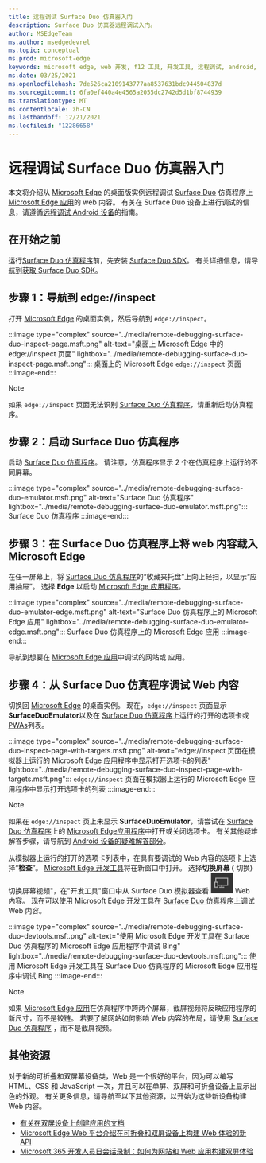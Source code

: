 ```yaml
---
title: 远程调试 Surface Duo 仿真器入门
description: Surface Duo 仿真器远程调试入门。
author: MSEdgeTeam
ms.author: msedgedevrel
ms.topic: conceptual
ms.prod: microsoft-edge
keywords: microsoft edge, web 开发, f12 工具, 开发工具, 远程调试, android, surface duo
ms.date: 03/25/2021
ms.openlocfilehash: 7de526ca2109143777aa8537631bdc944504837d
ms.sourcegitcommit: 6fa0ef440a4e4565a2055dc2742d5d1bf8744939
ms.translationtype: MT
ms.contentlocale: zh-CN
ms.lasthandoff: 12/21/2021
ms.locfileid: "12286658"
---
```

# <a name="get-started-with-remote-debugging-surface-duo-emulators"></a>远程调试 Surface Duo 仿真器入门

本文将介绍从 [Microsoft Edge](https://www.microsoft.com/edge) 的桌面版实例远程调试 [Surface Duo](https://www.microsoft.com/surface/devices/surface-duo) 仿真程序上 [Microsoft Edge 应用](https://play.google.com/store/apps/details?id=com.microsoft.emmx)的 web 内容。  有关在 Surface Duo 设备上进行调试的信息，请遵循[远程调试 Android 设备](./index.md)的指南。


<!-- ====================================================================== -->
## <a name="before-you-begin"></a>在开始之前

运行[Surface Duo 仿真程序](/dual-screen/android/use-emulator)前，先安装 [Surface Duo SDK](https://www.microsoft.com/download/details.aspx?id=100847)。  有关详细信息，请导航到[获取 Surface Duo SDK](/dual-screen/android/get-duo-sdk)。


<!-- ====================================================================== -->
## <a name="step-1-navigate-to-edgeinspect"></a>步骤 1：导航到 edge://inspect

打开 [Microsoft Edge](https://www.microsoft.com/edge) 的桌面实例，然后导航到 `edge://inspect`。

:::image type="complex" source="../media/remote-debugging-surface-duo-inspect-page.msft.png" alt-text="桌面上 Microsoft Edge 中的 edge://inspect 页面" lightbox="../media/remote-debugging-surface-duo-inspect-page.msft.png":::
   桌面上的 Microsoft Edge `edge://inspect` 页面
:::image-end:::

> [!NOTE]
> 如果 `edge://inspect` 页面无法识别 [Surface Duo 仿真程序](/dual-screen/android/use-emulator)，请重新启动仿真程序。


<!-- ====================================================================== -->
## <a name="step-2-launch-the-surface-duo-emulator"></a>步骤 2：启动 Surface Duo 仿真程序

启动 [Surface Duo 仿真程序](/dual-screen/android/use-emulator)。  请注意，仿真程序显示 2 个在仿真程序上运行的不同屏幕。

:::image type="complex" source="../media/remote-debugging-surface-duo-emulator.msft.png" alt-text="Surface Duo 仿真程序" lightbox="../media/remote-debugging-surface-duo-emulator.msft.png":::
   Surface Duo 仿真程序
:::image-end:::


<!-- ====================================================================== -->
## <a name="step-3-load-your-web-content-in-microsoft-edge-on-the-surface-duo-emulator"></a>步骤 3：在 Surface Duo 仿真程序上将 web 内容载入 Microsoft Edge 

在任一屏幕上，将 [Surface Duo 仿真程序](/dual-screen/android/use-emulator)的“收藏夹托盘”上向上轻扫，以显示“应用抽屉”。  选择 **Edge** 以启动 [Microsoft Edge 应用程序](https://play.google.com/store/apps/details?id=com.microsoft.emmx)。

:::image type="complex" source="../media/remote-debugging-surface-duo-emulator-edge.msft.png" alt-text="Surface Duo 仿真程序上的 Microsoft Edge 应用" lightbox="../media/remote-debugging-surface-duo-emulator-edge.msft.png":::
   Surface Duo 仿真程序上的 Microsoft Edge 应用
:::image-end:::

导航到想要在 [Microsoft Edge 应用](https://play.google.com/store/apps/details?id=com.microsoft.emmx)中调试的网站或 应用。


<!-- ====================================================================== -->
## <a name="step-4-debug-your-web-content-from-the-surface-duo-emulator"></a>步骤 4：从 Surface Duo 仿真程序调试 Web 内容

切换回 [Microsoft Edge](https://www.microsoft.com/edge) 的桌面实例。  现在，`edge://inspect` 页面显示 **SurfaceDuoEmulator**以及在 [Surface Duo 仿真程序](/dual-screen/android/use-emulator)上运行的打开的选项卡或 [PWAs](../../progressive-web-apps-chromium/index.md)列表。

:::image type="complex" source="../media/remote-debugging-surface-duo-inspect-page-with-targets.msft.png" alt-text="edge://inspect 页面在模拟器上运行的 Microsoft Edge 应用程序中显示打开选项卡的列表" lightbox="../media/remote-debugging-surface-duo-inspect-page-with-targets.msft.png":::
   `edge://inspect` 页面在模拟器上运行的 Microsoft Edge 应用程序中显示打开选项卡的列表
:::image-end:::

> [!NOTE]
> 如果在 `edge://inspect` 页上未显示 **SurfaceDuoEmulator**，请尝试在 [Surface Duo 仿真程序](/dual-screen/android/use-emulator)上的 [Microsoft Edge应用程序](https://play.google.com/store/apps/details?id=com.microsoft.emmx)中打开或关闭选项卡。  有关其他疑难解答步骤，请导航到 [Android 设备的疑难解答部分](./index.md#troubleshooting-devtools-is-not-detecting-the-android-device)。

从模拟器上运行的打开的选项卡列表中，在具有要调试的 Web 内容的选项卡上选择“**检查**”。  [Microsoft Edge 开发工具](../index.md)将在新窗口中打开。  选择**切换屏幕 (** 切换) 切换屏幕视频"，在"开发工具"窗口中从 Surface Duo 模拟器查看 ![ ](../media/toggle-screencast-icon.msft.png) Web 内容。 [](/dual-screen/android/use-emulator)  现在可以使用 Microsoft Edge 开发工具在 [Surface Duo 仿真程序](/dual-screen/android/use-emulator)上调试 Web 内容。

:::image type="complex" source="../media/remote-debugging-surface-duo-devtools.msft.png" alt-text="使用 Microsoft Edge 开发工具在 Surface Duo 仿真程序的 Microsoft Edge 应用程序中调试 Bing" lightbox="../media/remote-debugging-surface-duo-devtools.msft.png":::
   使用 Microsoft Edge 开发工具在 Surface Duo 仿真程序的 Microsoft Edge 应用程序中调试 Bing
:::image-end:::

> [!NOTE]
> 如果 [Microsoft Edge 应用](https://play.google.com/store/apps/details?id=com.microsoft.emmx)在仿真程序中跨两个屏幕，截屏视频将反映应用程序的新尺寸，而不是铰链。  若要了解网站如何影响 Web 内容的布局，请使用 [Surface Duo 仿真程序](/dual-screen/android/use-emulator) ，而不是截屏视频。


<!-- ====================================================================== -->
## <a name="additional-resources"></a>其他资源

对于新的可折叠和双屏幕设备类，Web 是一个很好的平台，因为可以编写 HTML、CSS 和 JavaScript 一次，并且可以在单屏、双屏和可折叠设备上显示出色的外观。  有关更多信息，请导航至以下其他资源，以开始为这些新设备构建 Web 内容。

*   [有关在双屏设备上创建应用的文档](/dual-screen/index)
*   [Microsoft Edge Web 平台介绍在可折叠和双屏设备上构建 Web 体验的新 API](https://github.com/MicrosoftEdge/MSEdgeExplainers/blob/master/Foldables/explainer.md)
*   [Microsoft 365 开发人员日会话录制：如何为网站和 Web 应用构建双屏体验](https://youtu.be/DXrZWsqXPVc)
